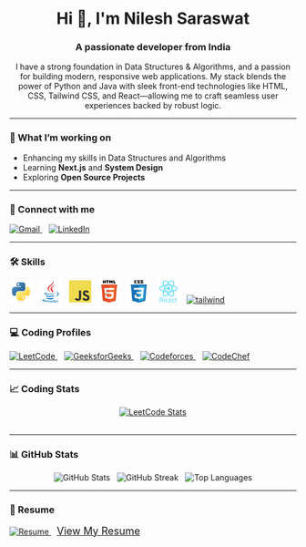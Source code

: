 <h1 align="center">Hi 👋, I'm Nilesh Saraswat</h1> 
<h3 align="center">A passionate developer from India</h3> 

<p align="center"> 
I have a strong foundation in Data Structures & Algorithms, and a passion for building modern, responsive web applications. My stack blends the power of Python and Java with sleek front-end technologies like HTML, CSS, Tailwind CSS, and React—allowing me to craft seamless user experiences backed by robust logic. 
</p> 

---

### 🔭 What I’m working on
- Enhancing my skills in Data Structures and Algorithms  
- Learning **Next.js** and **System Design**  
- Exploring **Open Source Projects**  

---

### 🤝 Connect with me
<p align="left"> 
  <a href="mailto:saraswatnilesh3@gmail.com" target="_blank"> 
    <img src="https://cdn.jsdelivr.net/gh/simple-icons/simple-icons/icons/gmail.svg" alt="Gmail" height="30" width="40" /> 
  </a>&nbsp;&nbsp; 
  <a href="https://linkedin.com/in/nilesh-saraswat-320156343" target="_blank"> 
    <img src="https://raw.githubusercontent.com/rahuldkjain/github-profile-readme-generator/master/src/images/icons/Social/linked-in-alt.svg" alt="LinkedIn" height="30" width="40" /> 
  </a> 
</p> 

---

### 🛠️ Skills
<p align="left"> 
  <a href="https://www.python.org" target="_blank"><img src="https://raw.githubusercontent.com/devicons/devicon/master/icons/python/python-original.svg" alt="python" width="40" height="40"/></a>&nbsp;&nbsp; 
  <a href="https://www.java.com" target="_blank"><img src="https://raw.githubusercontent.com/devicons/devicon/master/icons/java/java-original.svg" alt="java" width="40" height="40"/></a>&nbsp;&nbsp; 
  <a href="https://developer.mozilla.org/en-US/docs/Web/JavaScript" target="_blank"><img src="https://raw.githubusercontent.com/devicons/devicon/master/icons/javascript/javascript-original.svg" alt="javascript" width="40" height="40"/></a>&nbsp;&nbsp; 
  <a href="https://www.w3.org/html/" target="_blank"><img src="https://raw.githubusercontent.com/devicons/devicon/master/icons/html5/html5-original-wordmark.svg" alt="html5" width="40" height="40"/></a>&nbsp;&nbsp; 
  <a href="https://www.w3schools.com/css/" target="_blank"><img src="https://raw.githubusercontent.com/devicons/devicon/master/icons/css3/css3-original-wordmark.svg" alt="css3" width="40" height="40"/></a>&nbsp;&nbsp; 
  <a href="https://reactjs.org/" target="_blank"><img src="https://raw.githubusercontent.com/devicons/devicon/master/icons/react/react-original-wordmark.svg" alt="react" width="40" height="40"/></a>&nbsp;&nbsp; 
  <a href="https://tailwindcss.com/" target="_blank"><img src="https://www.vectorlogo.zone/logos/tailwindcss/tailwindcss-icon.svg" alt="tailwind" width="40" height="40"/></a> 
</p> 

---

### 💻 Coding Profiles
<p align="left"> 
  <a href="https://leetcode.com/u/Nilesh3011/" target="_blank"> 
    <img src="https://raw.githubusercontent.com/rahuldkjain/github-profile-readme-generator/master/src/images/icons/Social/leet-code.svg" alt="LeetCode" height="30" width="40" /> 
  </a>&nbsp;&nbsp; 
  <a href="https://www.geeksforgeeks.org/user/saraswatssc8/" target="_blank"> 
    <img src="https://upload.wikimedia.org/wikipedia/commons/4/43/GeeksforGeeks.svg" alt="GeeksforGeeks" height="30" width="40" /> 
  </a>&nbsp;&nbsp; 
  <a href="https://codeforces.com/profile/nilesh30" target="_blank"> 
    <img src="https://raw.githubusercontent.com/rahuldkjain/github-profile-readme-generator/master/src/images/icons/Social/codeforces.svg" alt="Codeforces" height="30" width="40" /> 
  </a>&nbsp;&nbsp; 
  <a href="https://www.codechef.com/users/hardy_jazz_56" target="_blank"> 
    <img src="https://cdn.codechef.com/sites/all/themes/abessive/cc-logo.png" alt="CodeChef" height="40" width="40" /> 
  </a> 
</p> 

---

### 📈 Coding Stats
<p align="center">
  <!-- LeetCode -->
  <a href="https://leetcode.com/u/Nilesh3011/" target="_blank">
    <img src="https://leetcard.jacoblin.cool/Nilesh3011?theme=tokyonight&font=Roboto&ext=heatmap" alt="LeetCode Stats" height="300"/>
  </a>
  <br/><br/>
</p>

---

### 📊 GitHub Stats
<p align="center"> 
  <img src="https://github-readme-stats.vercel.app/api?username=nilesh325&show_icons=true&theme=tokyonight&hide_border=true" alt="GitHub Stats" height="160"/>&nbsp;&nbsp; 
  <img src="https://streak-stats.demolab.com?user=nilesh325&theme=tokyonight&hide_border=true" alt="GitHub Streak" height="160"/>&nbsp;&nbsp; 
  <img src="https://github-readme-stats.vercel.app/api/top-langs/?username=nilesh325&layout=compact&theme=tokyonight&hide_border=true" alt="Top Languages" height="160"/> 
</p> 

---

### 📄 Resume
<p align="left"> 
  <a href="https://drive.google.com/file/d/1KyXDjnehfQdMaU7Al6j2yowGtH9nkv7U/view?usp=sharing" target="_blank"> 
    <img src="https://cdn.jsdelivr.net/gh/simple-icons/simple-icons/icons/adobeacrobatreader.svg" alt="Resume" height="40" width="40" /> 
    <span style="font-size: 18px; margin-left: 10px;">View My Resume</span> 
  </a> 
</p>





